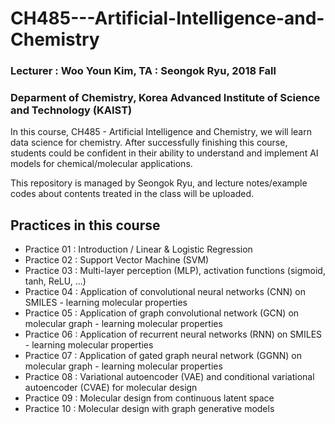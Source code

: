 


# CH485---Artificial-Intelligence-and-Chemistry

### Lecturer : Woo Youn Kim, TA : Seongok Ryu, 2018 Fall
### Deparment of Chemistry, Korea Advanced Institute of Science and Technology (KAIST)

In this course, CH485 - Artificial Intelligence and Chemistry, we will learn data science for chemistry. After successfully finishing this course, students could be confident in their ability to understand and implement AI models for chemical/molecular applications.

This repository is managed by Seongok Ryu, and lecture notes/example codes about contents treated in the class will be uploaded.

## Practices in this course

- Practice 01 : Introduction / Linear & Logistic Regression 
- Practice 02 : Support Vector Machine (SVM) 
- Practice 03 : Multi-layer perception (MLP), activation functions (sigmoid, tanh, ReLU, ...)
- Practice 04 : Application of convolutional neural networks (CNN) on SMILES - learning molecular properties 
- Practice 05 : Application of graph convolutional network (GCN) on molecular graph - learning molecular properties
- Practice 06 : Application of recurrent neural networks (RNN) on SMILES - learning molecular properties
- Practice 07 : Application of gated graph neural network (GGNN) on molecular graph - learning molecular properties
- Practice 08 : Variational autoencoder (VAE) and conditional variational autoencoder (CVAE) for molecular design
- Practice 09 : Molecular design from continuous latent space
- Practice 10 : Molecular design with graph generative models




